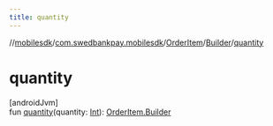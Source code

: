 ```yaml
---
title: quantity
---
```

//[mobilesdk](../../../../index.html)/[com.swedbankpay.mobilesdk](../../index.html)/[OrderItem](../index.html)/[Builder](index.html)/[quantity](quantity.html)



# quantity



[androidJvm]\
fun [quantity](quantity.html)(quantity: [Int](https://kotlinlang.org/api/latest/jvm/stdlib/kotlin/-int/index.html)): [OrderItem.Builder](index.html)





